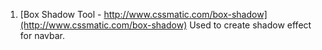 1. [Box Shadow Tool - http://www.cssmatic.com/box-shadow](http://www.cssmatic.com/box-shadow) Used to create shadow effect for navbar.
